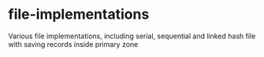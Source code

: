 # file-implementations
Various file implementations, including serial, sequential and linked hash file with saving records inside primary zone
